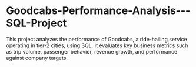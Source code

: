 # Goodcabs-Performance-Analysis---SQL-Project
This project analyzes the performance of Goodcabs, a ride-hailing service operating in tier-2 cities, using SQL. It evaluates key business metrics such as trip volume, passenger behavior, revenue growth, and performance against company targets.
